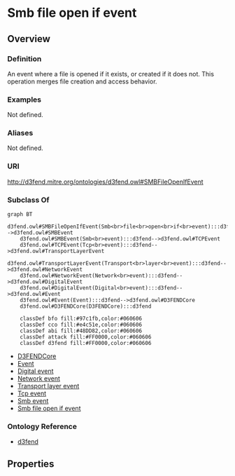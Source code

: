# Smb file open if event

## Overview

### Definition
An event where a file is opened if it exists, or created if it does not. This operation merges file creation and access behavior.

### Examples
Not defined.

### Aliases
Not defined.

### URI
http://d3fend.mitre.org/ontologies/d3fend.owl#SMBFileOpenIfEvent

### Subclass Of
```mermaid
graph BT
    d3fend.owl#SMBFileOpenIfEvent(Smb<br>file<br>open<br>if<br>event):::d3fend-->d3fend.owl#SMBEvent
    d3fend.owl#SMBEvent(Smb<br>event):::d3fend-->d3fend.owl#TCPEvent
    d3fend.owl#TCPEvent(Tcp<br>event):::d3fend-->d3fend.owl#TransportLayerEvent
    d3fend.owl#TransportLayerEvent(Transport<br>layer<br>event):::d3fend-->d3fend.owl#NetworkEvent
    d3fend.owl#NetworkEvent(Network<br>event):::d3fend-->d3fend.owl#DigitalEvent
    d3fend.owl#DigitalEvent(Digital<br>event):::d3fend-->d3fend.owl#Event
    d3fend.owl#Event(Event):::d3fend-->d3fend.owl#D3FENDCore
    d3fend.owl#D3FENDCore(D3FENDCore):::d3fend
    
    classDef bfo fill:#97c1fb,color:#060606
    classDef cco fill:#e4c51e,color:#060606
    classDef abi fill:#48DD82,color:#060606
    classDef attack fill:#FF0000,color:#060606
    classDef d3fend fill:#FF0000,color:#060606
```

- [D3FENDCore](/docs/ontology/reference/model/D3FENDCore/D3FENDCore.md)
- [Event](/docs/ontology/reference/model/D3FENDCore/Event/Event.md)
- [Digital event](/docs/ontology/reference/model/D3FENDCore/Event/Digital%20event/Digital%20event.md)
- [Network event](/docs/ontology/reference/model/D3FENDCore/Event/Digital%20event/Network%20event/Network%20event.md)
- [Transport layer event](/docs/ontology/reference/model/D3FENDCore/Event/Digital%20event/Network%20event/Transport%20layer%20event/Transport%20layer%20event.md)
- [Tcp event](/docs/ontology/reference/model/D3FENDCore/Event/Digital%20event/Network%20event/Transport%20layer%20event/Tcp%20event/Tcp%20event.md)
- [Smb event](/docs/ontology/reference/model/D3FENDCore/Event/Digital%20event/Network%20event/Transport%20layer%20event/Tcp%20event/Smb%20event/Smb%20event.md)
- [Smb file open if event](/docs/ontology/reference/model/D3FENDCore/Event/Digital%20event/Network%20event/Transport%20layer%20event/Tcp%20event/Smb%20event/Smb%20file%20open%20if%20event/Smb%20file%20open%20if%20event.md)


### Ontology Reference
- [d3fend](http://d3fend.mitre.org/ontologies/d3fend.owl#)

## Properties
